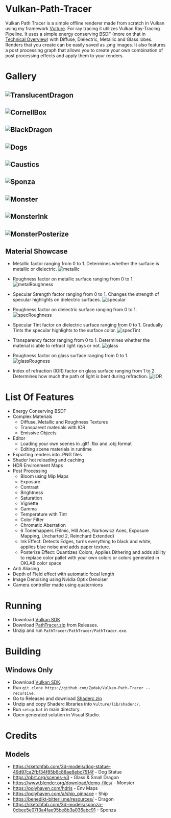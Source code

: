 # Vulkan-Path-Tracer

Vulkan Path Tracer is a simple offline renderer made from scratch in Vulkan using my framework [Vulture](https://github.com/Zydak/Vulture). For ray tracing it utilizes Vulkan Ray-Tracing Pipeline. It uses a simple energy conserving BSDF (more on that in [Technical Overview](https://github.com/Zydak/Vulkan-Path-Tracer/blob/main/TechnicalOverview.md)) with Diffuse, Dielectric, Metallic and Glass lobes. Renders that you create can be easily saved as .png images. It also features a post processing graph that allows you to create your own combination of post processing effects and apply them to your renders.

# Gallery
![TranslucentDragon](./Gallery/TranslucentDragon.png)
--------
![CornellBox](./Gallery/CornellBox.png)
--------
![BlackDragon](./Gallery/BlackDragon.png)
--------
![Dogs](./Gallery/Dogs.png)
--------
![Caustics](./Gallery/Caustics.png)
--------
![Sponza](./Gallery/Sponza.png)
--------
![Monster](./Gallery/MonsterRough.png)
--------
![MonsterInk](./Gallery/MonsterInk.png)
--------
![MonsterPosterize](./Gallery/MonsterPosterize.png)
--------

## Material Showcase

- Metallic factor ranging from 0 to 1. Determines whether the surface is metallic or dielectric.
![metallic](./Gallery/materialShowcase/metallic.png)

- Roughness factor on metallic surface ranging from 0 to 1.
![metalRoughness](./Gallery/materialShowcase/metalRoughness.png)

- Specular Strength factor ranging from 0 to 1. Changes the strength of specular highlights on dielectric surfaces.
![specular](./Gallery/materialShowcase/specular.png)

- Roughness factor on dielectric surface ranging from 0 to 1.
![specRoughness](./Gallery/materialShowcase/specRoughness.png)

- Specular Tint factor on dielectric surface ranging from 0 to 1. Gradually Tints the specular highlights to the surface color.
![specTint](./Gallery/materialShowcase/specTint.png)

- Transparency factor ranging from 0 to 1. Determines whether the material is able to refract light rays or not.
![glass](./Gallery/materialShowcase/glass.png)

- Roughness factor on glass surface ranging from 0 to 1.
![glassRougness](./Gallery/materialShowcase/glassRougness.png)

- Index of refraction (IOR) factor on glass surface ranging from 1 to 2. Determines how much the path of light is bent during refraction.
![IOR](./Gallery/materialShowcase/ior.png)

# List Of Features
- Energy Conserving BSDF
- Complex Materials
  - Diffuse, Metallic and Roughness Textures
  - Transparent materials with IOR
  - Emissive Objects
- Editor
  - Loading your own scenes in .gltf .fbx and .obj format
  - Editing scene materials in runtime
- Exporting renders into .PNG files
- Shader hot reloading and caching
- HDR Environment Maps
- Post Processing
  - Bloom using Mip Maps
  - Exposure
  - Contrast
  - Brightness
  - Saturation
  - Vignette
  - Gamma
  - Temperature with Tint
  - Color Filter
  - Chromatic Aberration
  - 6 Tonemappers (Filmic, Hill Aces, Narkowicz Aces, Exposure Mapping, Uncharted 2, Reinchard Extended)
  - Ink Effect: Detects Edges, turns everything to black and white, applies blue noise and adds paper texture.
  - Posterize Effect: Quantizes Colors, Applies Dithering and adds ability to replace color pallet with your own colors or colors generated in OKLAB color space
- Anti Aliasing
- Depth of Field effect with automatic focal length
- Image Denoising using Nvidia Optix Denoiser
- Camera controller made using quaternions

# Running
- Download [Vulkan SDK](https://vulkan.lunarg.com/sdk/home#windows).
- Download [PathTracer.zip](https://github.com/Zydak/Vulkan-Path-Tracer/releases/download/Release-v1.0.0-alpha/PathTracer.zip) from Releases.
- Unzip and run `PathTracer/PathTracer/PathTracer.exe`.

# Building
## Windows Only
- Download [Vulkan SDK](https://vulkan.lunarg.com/sdk/home#windows).
- Run `git clone https://github.com/Zydak/Vulkan-Path-Tracer --recursive`.
- Go to Releases and download [Shaderc.zip](https://github.com/Zydak/Vulkan-Path-Tracer/releases/download/Release/Shaderc.zip)
- Unzip and copy Shaderc libraries into `Vulture/lib/shaderc/`.
- Run `setup.bat` in main directory.
- Open generated solution in Visual Studio.

# Credits
## Models
- https://sketchfab.com/3d-models/dog-statue-49d97ca2fbf34f85b6c88ae8ebc7514f - Dog Statue
- https://pbrt.org/scenes-v3 - Glass & Small Dragon
- https://www.blender.org/download/demo-files/ - Monster
- https://polyhaven.com/hdris - Env Maps
- https://polyhaven.com/a/ship_pinnace - Ship
- https://benedikt-bitterli.me/resources/ - Dragon
- https://sketchfab.com/3d-models/sponza-0cbee5e07f3a4fae95be8b3a036abc91 - Sponza
